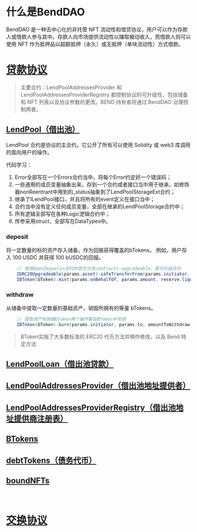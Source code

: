 # 什么是BendDAO
BendDAO 是一种去中心化的非托管 NFT 流动性和借贷协议，用户可以作为存款人或借款人参与其中。存款人向市场提供流动性以赚取被动收入，而借款人则可以使用 NFT 作为抵押品以超额抵押（永久）或无抵押（单块流动性）方式借款。

# <a href="https://github.com/BendDAO/bend-lending-protocol">贷款协议</a>
> 主要合约：LendPoolAddressesProvider 和 LendPoolAddressesProviderRegistry 都控制协议的可升级性，包括储备和 NFT 列表以及协议参数的更改。BEND 持有者将通过 BendDAO 治理控制两者。
## <a href="https://github.com/BendDAO/bend-lending-protocol/blob/main/contracts/protocol/LendPool.sol">LendPool（借出池）</a>
LendPool 合约是协议的主合约。它公开了所有可以使用 Solidity 或 web3 库调用的面向用户的操作。

代码学习：
1. Error全部写在一个Errors合约当中，将每个Error约定好一个错误码；
2. 一些通用的成员变量抽象出来，存到一个合约或者接口当中用于继承，如修饰器nonReentrant中用到的_status抽象到了LendPoolStorageExt合约；
3. 继承了ILendPool接口，并且将所有的event定义在接口当中；
4. 合约当中没有定义任何成员变量，全部在继承的LendPoolStorage合约中；
5. 所有逻辑全部写在各种Logic逻辑合约中；
6. 传参采用struct，全部写在DataTypes中。

### deposit
将一定数量的标的资产存入储备，作为回报获得覆盖的bTokens。 例如，用户存入 100 USDC 并获得 100 bUSDC的回报。
```java
    // 使用OpenZeppelin合约的官方分支contracts-upgradeable，是可升级合约
    IERC20Upgradeable(params.asset).safeTransferFrom(params.initiator, bToken, params.amount);
    IBToken(bToken).mint(params.onBehalfOf, params.amount, reserve.liquidityIndex);
```
### withdraw
从储备中提取一定数量的基础资产，销毁所拥有的等量 bTokens。
```java
    // 提取资产和销毁bToken两个操作都在BToken中完成
    IBToken(bToken).burn(params.initiator, params.to, amountToWithdraw, reserve.liquidityIndex);
```
> BToken实施了大多数标准的 ERC20 代币方法并稍作修改，以及 Bend 特定方法




## <a href="https://github.com/BendDAO/bend-lending-protocol/blob/main/contracts/protocol/LendPoolLoan.sol">LendPoolLoan（借出池贷款）</a>
## <a href="https://github.com/BendDAO/bend-lending-protocol/blob/main/contracts/protocol/LendPoolAddressesProvider.sol">LendPoolAddressesProvider（借出池地址提供者）</a>
## <a href="https://github.com/BendDAO/bend-lending-protocol/blob/main/contracts/protocol/LendPoolAddressesProviderRegistry.sol">LendPoolAddressesProviderRegistry（借出池地址提供商注册表）</a>
## <a href="https://github.com/BendDAO/bend-lending-protocol/blob/main/contracts/protocol/BToken.sol">BTokens</a>
## <a href="https://github.com/BendDAO/bend-lending-protocol/blob/main/contracts/protocol/DebtToken.sol">debtTokens（债务代币）</a>
## <a href="">boundNFTs</a>
<br>

# <a href="https://github.com/BendDAO/bend-lending-protocol">交换协议</a>